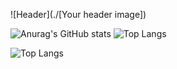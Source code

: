 ![Header](./[Your header image])

![Anurag's GitHub stats](https://github-readme-stats.vercel.app/api?username=nickolandermilan30&show_icons=true&theme=radical)  ![Top Langs](https://github-readme-stats.vercel.app/api/top-langs/?username=nickolandermilan30&hide_progress=true)

![Top Langs](https://github-readme-stats.vercel.app/api/top-langs/?username=nickolandermilan30&exclude_repo=github-readme-stats,anuraghazra.github.io)


